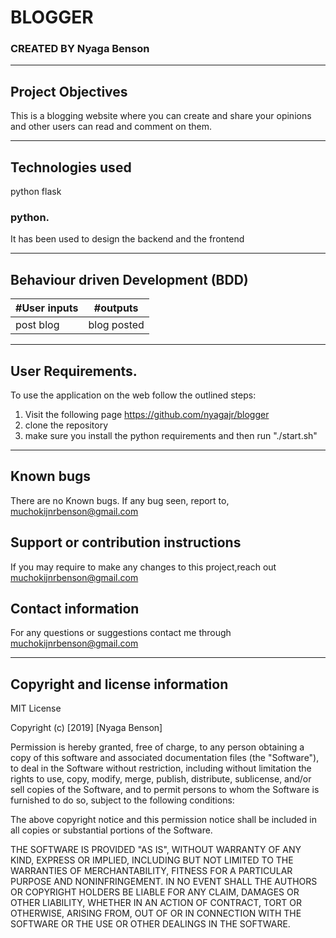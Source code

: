 # BLOGGER
### CREATED BY  Nyaga Benson

----------------------------------------------------------------------

## Project Objectives
This is a blogging website where you can create and share your opinions and other users can read and comment on them.  


----------------------------------------------------------------------

## Technologies used
python
flask

### python.
It has been used to design the backend and the frontend


-----------------------------------------------------------------------------

## Behaviour driven Development (BDD)
|#User inputs   |  #outputs |         
|------------------------------------|-------------------|
| post blog             |blog posted                |


---------------------------------------------------------------------------------

## User Requirements.
To use the application on the web follow the outlined steps:
1. Visit the following page https://github.com/nyagajr/blogger
2. clone the repository
3. make sure you install the python requirements and then run "./start.sh"

---------------------------------------------------------------------

## Known bugs
There are no Known bugs. If any bug seen, report to, muchokijnrbenson@gmail.com

## Support or contribution instructions
If you may require to make any changes to this project,reach out muchokijnrbenson@gmail.com


## Contact information
For any questions or suggestions contact me through muchokijnrbenson@gmail.com


-----------------------------------------------------------------------------
## Copyright and license information

MIT License

Copyright (c) [2019] [Nyaga Benson]

Permission is hereby granted, free of charge, to any person obtaining a copy
of this software and associated documentation files (the "Software"), to deal
in the Software without restriction, including without limitation the rights
to use, copy, modify, merge, publish, distribute, sublicense, and/or sell
copies of the Software, and to permit persons to whom the Software is
furnished to do so, subject to the following conditions:

The above copyright notice and this permission notice shall be included in all
copies or substantial portions of the Software.

THE SOFTWARE IS PROVIDED "AS IS", WITHOUT WARRANTY OF ANY KIND, EXPRESS OR
IMPLIED, INCLUDING BUT NOT LIMITED TO THE WARRANTIES OF MERCHANTABILITY,
FITNESS FOR A PARTICULAR PURPOSE AND NONINFRINGEMENT. IN NO EVENT SHALL THE
AUTHORS OR COPYRIGHT HOLDERS BE LIABLE FOR ANY CLAIM, DAMAGES OR OTHER
LIABILITY, WHETHER IN AN ACTION OF CONTRACT, TORT OR OTHERWISE, ARISING FROM,
OUT OF OR IN CONNECTION WITH THE SOFTWARE OR THE USE OR OTHER DEALINGS IN THE
SOFTWARE.
